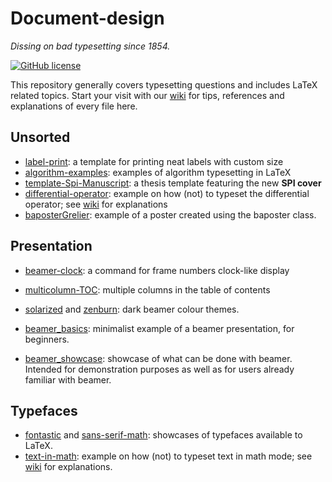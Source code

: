 # Document-design

*Dissing on bad typesetting since 1854.*

[![GitHub license](https://img.shields.io/badge/licence-MIT-blue.svg)](https://github.com/texstremists/Document-design/blob/master/LICENSE)

This repository generally covers typesetting questions and includes LaTeX related topics.
Start your visit with our [wiki](https://github.com/texstremists/Document-design/wiki) for tips, references and explanations of every file here.


## Unsorted

- [label-print](https://github.com/texstremists/Document-design/tree/master/unsorted/labelPrint): a template for printing neat labels with custom size
- [algorithm-examples](https://github.com/texstremists/Document-design/blob/master/unsorted/algorithmExamples.tex): examples of algorithm typesetting in LaTeX
- [template-Spi-Manuscript](https://github.com/texstremists/Document-design/blob/master/unsorted/template-Spi-Manuscript/): a thesis template featuring the new **SPI cover** 
- [differential-operator](https://github.com/texstremists/Document-design/blob/master/unsorted/differential-operator.tex): example on how (not) to typeset the differential operator; see [wiki](https://github.com/texstremists/Document-design/wiki/Typesetting-math#differential-operator-definition) for explanations
- [baposterGrelier](https://github.com/texstremists/Document-design/blob/master/unsorted/baposterGrelier/): example of a poster created using the baposter class.


## Presentation

- [beamer-clock](https://github.com/texstremists/Document-design/blob/master/presentations/beamer-clock/beamerClock.md): a command for frame numbers clock-like display

- [multicolumn-TOC](https://github.com/texstremists/Document-design/blob/master/presentations/multicolumnTOC.tex): multiple columns in the table of contents

- [solarized](https://github.com/texstremists/Document-design/blob/master/presentations/beamercolorthemesolarizeddark.sty) and [zenburn](https://github.com/texstremists/Document-design/blob/master/presentations/beamercolorthemezenburn.sty): dark beamer colour themes.

- [beamer_basics](https://github.com/texstremists/Document-design/blob/master/presentations/beamer_basics/beamer_basics.tex): minimalist example of a beamer presentation, for beginners.

- [beamer_showcase](https://github.com/texstremists/Document-design/blob/master/presentations/beamer_showcase/beamer_showcase.tex): showcase of what can be done with beamer. Intended for demonstration purposes as well as for users already familiar with beamer.


## Typefaces

- [fontastic](https://github.com/texstremists/Document-design/blob/master/typefaces/fontastic.tex) and [sans-serif-math](https://github.com/texstremists/Document-design/blob/master/typefaces/sans-serif-math.tex): showcases of typefaces available to LaTeX.
- [text-in-math](https://github.com/texstremists/Document-design/blob/master/typefaces/text-in-math.tex): example on how (not) to typeset text in math mode; see [wiki](https://github.com/texstremists/Document-design/wiki/Typesetting-math#typeface) for explanations.
